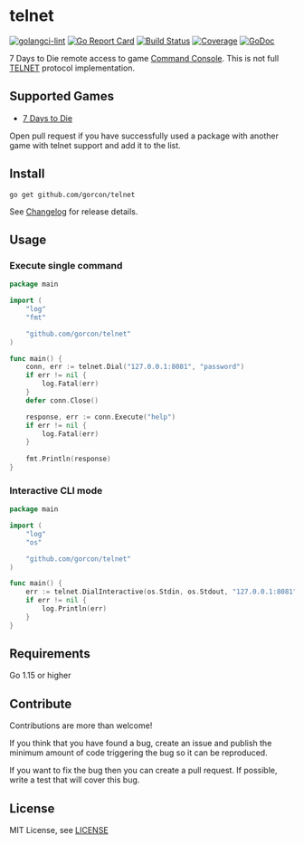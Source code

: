 # telnet
[![golangci-lint](https://github.com/gorcon/telnet/workflows/golangci-lint/badge.svg)](https://github.com/gorcon/telnet/actions)
[![Go Report Card](https://goreportcard.com/badge/github.com/gorcon/telnet)](https://goreportcard.com/report/github.com/gorcon/telnet)
[![Build Status](https://travis-ci.org/gorcon/telnet.svg?branch=master)](https://travis-ci.org/gorcon/telnet)
[![Coverage](https://gocover.io/_badge/github.com/gorcon/telnet?0 "coverage")](https://gocover.io/github.com/gorcon/telnet)
[![GoDoc](https://img.shields.io/badge/godoc-reference-blue.svg)](https://godoc.org/github.com/gorcon/telnet)

7 Days to Die remote access to game [Command Console](https://7daystodie.gamepedia.com/Command_Console). This is not full [TELNET](https://en.wikipedia.org/wiki/Telnet) protocol implementation.

## Supported Games

* [7 Days to Die](https://store.steampowered.com/app/251570) 

Open pull request if you have successfully used a package with another game with telnet support and add it to the list.

## Install

```text
go get github.com/gorcon/telnet
```

See [Changelog](CHANGELOG.md) for release details.

## Usage

### Execute single command

```go
package main

import (
	"log"
	"fmt"

	"github.com/gorcon/telnet"
)

func main() {
	conn, err := telnet.Dial("127.0.0.1:8081", "password")
	if err != nil {
		log.Fatal(err)
	}
	defer conn.Close()

	response, err := conn.Execute("help")
	if err != nil {
		log.Fatal(err)
	}
	
	fmt.Println(response)	
}
```

### Interactive CLI mode

```go
package main

import (
	"log"
	"os"

	"github.com/gorcon/telnet"
)

func main() {
	err := telnet.DialInteractive(os.Stdin, os.Stdout, "127.0.0.1:8081", "")
	if err != nil {
		log.Println(err)
	}
}
```

## Requirements

Go 1.15 or higher

## Contribute

Contributions are more than welcome! 

If you think that you have found a bug, create an issue and publish the minimum amount of code triggering the bug so 
it can be reproduced.

If you want to fix the bug then you can create a pull request. If possible, write a test that will cover this bug.

## License

MIT License, see [LICENSE](LICENSE)
